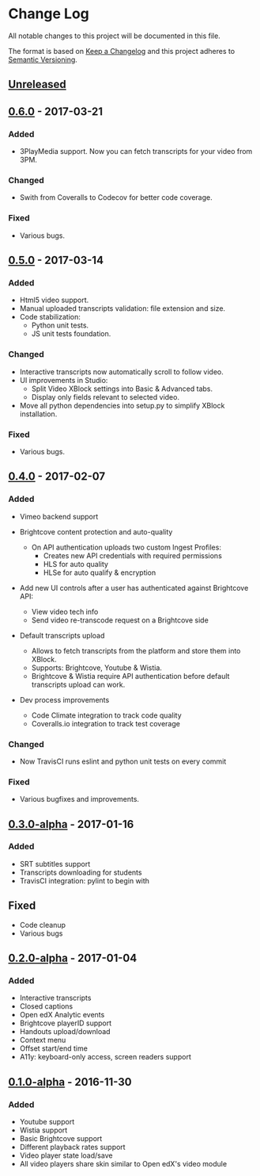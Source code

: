 # Change Log

All notable changes to this project will be documented in this file.

The format is based on [Keep a Changelog](http://keepachangelog.com/)
and this project adheres to [Semantic Versioning](http://semver.org/).

## [Unreleased]

## [0.6.0] - 2017-03-21

### Added

- 3PlayMedia support. Now you can fetch transcripts for your video from 3PM.

### Changed

- Swith from Coveralls to Codecov for better code coverage.

### Fixed

- Various bugs.

## [0.5.0] - 2017-03-14

### Added

- Html5 video support.
- Manual uploaded transcripts validation: file extension and size.
- Code stabilization:
  - Python unit tests.
  - JS unit tests foundation.

### Changed

- Interactive transcripts now automatically scroll to follow video.
- UI improvements in Studio:
  - Split Video XBlock settings into Basic & Advanced tabs.
  - Display only fields relevant to selected video.
- Move all python dependencies into setup.py to simplify XBlock installation.

### Fixed

- Various bugs.

## [0.4.0] - 2017-02-07

### Added

- Vimeo backend support
- Brightcove content protection and auto-quality
  - On API authentication uploads two custom Ingest Profiles:
    - Creates new API credentials with required permissions
    - HLS for auto quality
    - HLSe for auto qualify & encryption

- Add new UI controls after a user has authenticated against Brightcove API:
  - View video tech info
  - Send video re-transcode request on a Brightcove side

- Default transcripts upload
  - Allows to fetch transcripts from the platform and store them into XBlock.
  - Supports: Brightcove, Youtube & Wistia.
  - Brightcove & Wistia require API authentication before default transcripts
  upload can work.

- Dev process improvements
  - Code Climate integration to track code quality
  - Coveralls.io integration to track test coverage

### Changed

- Now TravisCI runs eslint and python unit tests on every commit

### Fixed

- Various bugfixes and improvements.

## [0.3.0-alpha] - 2017-01-16

### Added

- SRT subtitles support
- Transcripts downloading for students
- TravisCI integration: pylint to begin with

## Fixed

- Code cleanup
- Various bugs

## [0.2.0-alpha] - 2017-01-04

### Added

- Interactive transcripts
- Closed captions
- Open edX Analytic events
- Brightcove playerID support
- Handouts upload/download
- Context menu
- Offset start/end time
- A11y: keyboard-only access, screen readers support

## [0.1.0-alpha] - 2016-11-30

### Added

- Youtube support
- Wistia support
- Basic Brightcove support
- Different playback rates support
- Video player state load/save
- All video players share skin similar to Open edX's video module

[0.1.0-alpha]: https://github.com/raccoongang/xblock-video/tree/v0.1.0-alpha
[0.2.0-alpha]: https://github.com/raccoongang/xblock-video/compare/v0.1.0-alpha...v0.2.0-aplha
[0.3.0-alpha]: https://github.com/raccoongang/xblock-video/compare/v0.2.0-alpha...v0.3.0-aplha
[0.4.0]: https://github.com/raccoongang/xblock-video/compare/v0.3.0-alpha...v0.4.0
[0.5.0]: https://github.com/raccoongang/xblock-video/compare/v0.4.0...v0.5.0
[0.6.0]: https://github.com/raccoongang/xblock-video/compare/v0.5.0...v0.6.0
[Unreleased]: https://github.com/raccoongang/xblock-video/compare/v0.6.0...HEAD

